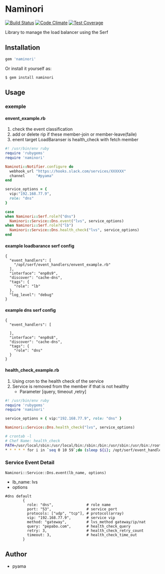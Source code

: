 # Naminori
[![Build Status](https://travis-ci.org/pyama86/Naminori.svg)](https://travis-ci.org/pyama86/Naminori)
[![Code Climate](https://codeclimate.com/github/pyama86/Naminori/badges/gpa.svg)](https://codeclimate.com/github/pyama86/Naminori)
[![Test Coverage](https://codeclimate.com/github/pyama86/Naminori/badges/coverage.svg)](https://codeclimate.com/github/pyama86/Naminori/coverage)

Library to manage the load balancer using the Serf

## Installation

```ruby
gem 'naminori'
```

Or install it yourself as:

    $ gem install naminori

## Usage

### exemple
####  envent_example.rb
1. check the event classification
2. add or delete rip if these member-join or member-leave(faile)
3. enent target LoadBaranser is health_check with fetch member

```ruby
#! /usr/bin/env ruby
require 'rubygems'
require 'naminori'

Naminoti::Notifier.configure do
  webhook_url "https://hooks.slack.com/services/XXXXXX"
  channel     "#pyama"
end

service_options = {
  vip:"192.168.77.9",
  role: "dns"
}

case
when Naminori::Serf.role?("dns")
  Naminori::Service::Dns.event("lvs", service_options)
when Naminori::Serf.role?("lb")
  Naminori::Service::Dns.health_check("lvs", service_options)
end

```

#### example loadbarance serf config
```
{
  "event_handlers": [
    "/opt/serf/event_handlers/envent_example.rb"
  ],
  "interface": "enp0s9",
  "discover": "cache-dns",
  "tags": {
    "role": "lb"
  },
  "log_level": "debug"
}
```

#### example dns serf config
```
{
  "event_handlers": [

  ],
  "interface": "enp0s8",
  "discover": "cache-dns",
  "tags": {
    "role": "dns"
  }
}
```

#### health_check_example.rb
1. Using cron to the health check of the service
2. Service is removed from the member if that is not healthy
   * Parameter [query, timeout ,retry]

```ruby
#! /usr/bin/env ruby
require 'rubygems'
require 'naminori'

service_options = { vip:"192.168.77.9", role: "dns" }

Naminori::Service::Dns.health_check("lvs", service_options)
```
```zsh
# crontab -l
# Chef Name: health_check
PATH=/usr/local/sbin:/usr/local/bin:/sbin:/bin:/usr/sbin:/usr/bin:/root/bin
* * * * * for i in `seq 0 10 59`;do (sleep ${i}; /opt/serf/event_handlers/health_check_example.rb)& done;
```

### Service Event Detail
```
Naminori::Service::Dns.event(lb_name, options)
```
* lb_name:
  lvs
* options

```
#dns default
        {
          role: "dns",               # role name
          port: "53",                # service port
          protocols: ["udp", "tcp"], # protocol(array)
          vip: "192.168.77.9",       # service vip
          method: "gateway",         # lvs_method gateway/ip/nat
          query: "pepabo.com",       # health_check_query
          retry: 3,                  # health_check_retry_count
          timeout: 3,                # health_check_time_out
        }
```
## Author
* pyama
